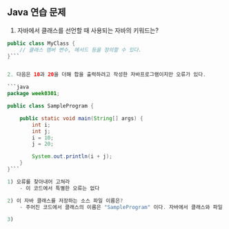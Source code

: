 ## Java 연습 문제

1. 자바에서 클래스를 선언할 때 사용되는 자바의 키워드는?

```java
public class MyClass {
    // 클래스 멤버 변수, 메서드 등을 정의할 수 있다.
}```


2. 다음은 10과 20을 더해 합을 출력하려고 작성한 자바프로그램이지만 오류가 있다.

```java
package week0301;

public class SampleProgram {

    public static void main(String[] args) {
        int i;
        int j;
        i = 10;
        j = 20;

        System.out.println(i + j);
    }
}```

1) 오류를 찾아내어 고쳐라
    - 이 코드에서 특별한 오류는 없다

2) 이 자바 클래스를 저장하는 소스 파일 이름은?
    - 주어진 코드에서 클래스의 이름은 "SampleProgram" 이다. 자바에서 클래스와 파일 이름을 맞추는 관례이기도 하다.

3)
